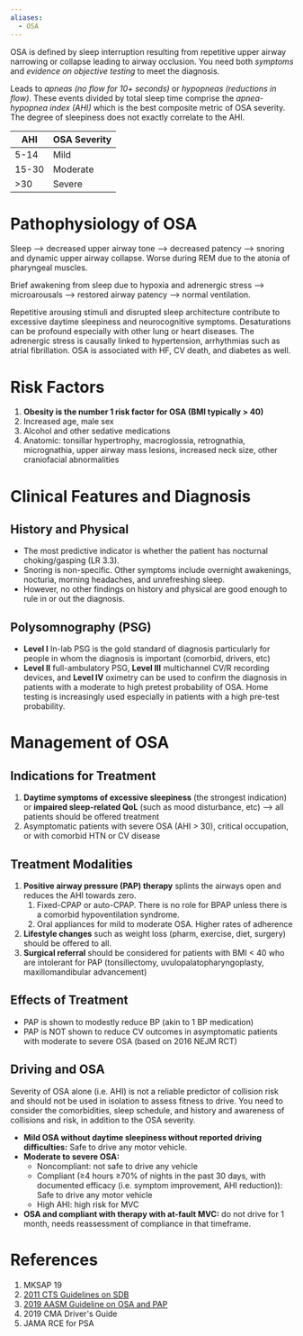 ```yaml
---
aliases:
  - OSA
---
```

OSA is defined by sleep interruption resulting from repetitive upper airway narrowing or collapse leading to airway occlusion. You need both *symptoms* and *evidence on objective testing* to meet the diagnosis.

Leads to *apneas (no flow for 10+ seconds)* or *hypopneas (reductions in flow)*. These events divided by total sleep time comprise the *apnea-hypopnea index (AHI)* which is the best composite metric of OSA severity. The degree of sleepiness does not exactly correlate to the AHI.

 | AHI   | OSA Severity |
 | ----- | ------------ |
 | 5-14  | Mild         |
 | 15-30 | Moderate     |
 | >30   | Severe       | 
# Pathophysiology of OSA
Sleep --> decreased upper airway tone --> decreased patency --> snoring and dynamic upper airway collapse. Worse during REM due to the atonia of pharyngeal muscles.

Brief awakening from sleep due to hypoxia and adrenergic stress --> microarousals --> restored airway patency --> normal ventilation.

Repetitive arousing stimuli and disrupted sleep architecture contribute to excessive daytime sleepiness and neurocognitive symptoms. Desaturations can be profound especially with other lung or heart diseases. The adrenergic stress is causally linked to hypertension,  arrhythmias such as atrial fibrillation. OSA is associated with HF, CV death, and diabetes as well.
# Risk Factors
1. **Obesity is the number 1 risk factor for OSA (BMI typically > 40)**
2. Increased age, male sex
3. Alcohol and other sedative medications
4. Anatomic: tonsillar hypertrophy, macroglossia, retrognathia, micrognathia, upper airway mass lesions, increased neck size, other craniofacial abnormalities
# Clinical Features and Diagnosis
## History and Physical
- The most predictive indicator is whether the patient has nocturnal choking/gasping (LR 3.3).
- Snoring is non-specific. Other symptoms include overnight awakenings, nocturia, morning headaches, and unrefreshing sleep.
- However, no other findings on history and physical are good enough to rule in or out the diagnosis.
## Polysomnography (PSG)
- **Level I** In-lab PSG is the gold standard of diagnosis particularly for people in whom the diagnosis is important (comorbid, drivers, etc)
- **Level II** full-ambulatory PSG, **Level III** multichannel CV/R recording devices, and **Level IV** oximetry can be used to confirm the diagnosis in patients with a moderate to high pretest probability of OSA. Home testing is increasingly used especially in patients with a high pre-test probability.
# Management of OSA
## Indications for Treatment
1. **Daytime symptoms of excessive sleepiness** (the strongest indication) or **impaired sleep-related QoL** (such as mood disturbance, etc) --> all patients should be offered treatment
4. Asymptomatic patients with severe OSA (AHI > 30), critical occupation, or with comorbid HTN or CV disease
## Treatment Modalities
1. **Positive airway pressure (PAP) therapy** splints the airways open and reduces the AHI towards zero.
	1. Fixed-CPAP or auto-CPAP. There is no role for BPAP unless there is a comorbid hypoventilation syndrome.
	3. Oral appliances for mild to moderate OSA. Higher rates of adherence
2. **Lifestyle changes** such as weight loss (pharm, exercise, diet, surgery) should be offered to all.
3. **Surgical referral** should be considered for patients with BMI < 40 who are intolerant for PAP (tonsillectomy, uvulopalatopharyngoplasty, maxillomandibular advancement)
## Effects of Treatment
- PAP is shown to modestly reduce BP (akin to 1 BP medication)
- PAP is NOT shown to reduce CV outcomes in asymptomatic patients with moderate to severe OSA (based on 2016 NEJM RCT)
## Driving and OSA
Severity of OSA alone (i.e. AHI) is not a reliable predictor of collision risk and should not be used in isolation to assess fitness to drive. You need to consider the comorbidities, sleep schedule, and history and awareness of collisions and risk, in addition to the OSA severity.

- **Mild OSA without daytime sleepiness without reported driving difficulties:** Safe to drive any motor vehicle.
- **Moderate to severe OSA:**
	- Noncompliant: not safe to drive any vehicle
	- Compliant (≥4 hours ≥70% of nights in the past 30 days, with documented efficacy (i.e. symptom improvement, AHI reduction)): Safe to drive any motor vehicle
	- High AHI: high risk for MVC
- **OSA and compliant with therapy with at-fault MVC:** do not drive for 1 month, needs reassessment of compliance in that timeframe.
# References
1. MKSAP 19
2. [2011 CTS Guidelines on SDB](https://cts-sct.ca/wp-content/uploads/2018/08/5339_THOR-Sleep-apnea-slimjim_0718_en-web.pdf)
3. [2019 AASM Guideline on OSA and PAP](https://jcsm.aasm.org/doi/10.5664/jcsm.7640)
4. 2019 CMA Driver's Guide
5. JAMA RCE for PSA